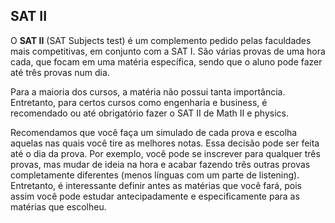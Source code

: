 ## SAT II

O **SAT II** (SAT Subjects test) é um complemento pedido pelas faculdades mais competitivas, em conjunto com a SAT I.  São várias provas de uma hora cada, que focam em uma matéria específica, sendo que o aluno pode fazer até três provas num dia.
 
Para a maioria dos cursos, a matéria não possui tanta importância. Entretanto, para certos cursos como engenharia e business, é recomendado ou até obrigatório fazer o SAT II de Math II e physics.
 
Recomendamos que você faça um simulado de cada prova e escolha aquelas nas quais você tire as melhores notas. Essa decisão pode ser feita até o dia da prova. Por exemplo, você pode se inscrever para qualquer três provas, mas mudar de ideia na hora e acabar fazendo três outras provas completamente diferentes (menos línguas com um parte de listening). Entretanto, é interessante definir antes as matérias que você fará, pois assim você pode estudar antecipadamente e especificamente para as matérias que escolheu.
